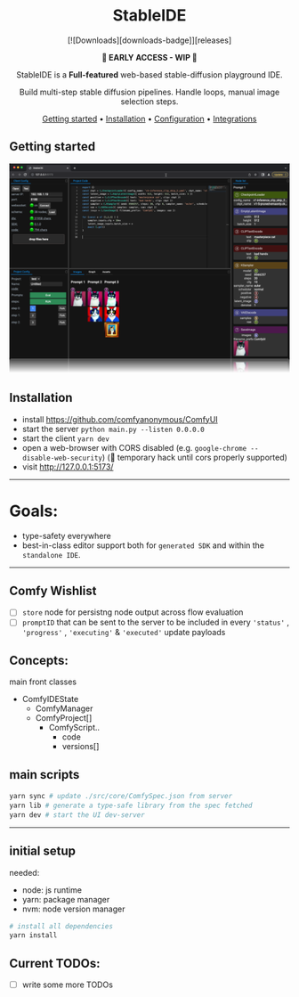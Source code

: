 <div align="center">

# StableIDE

[![Downloads][downloads-badge]][releases]

**🔴 EARLY ACCESS - WIP 🔴**

StableIDE is a **Full-featured** web-based stable-diffusion playground IDE.

Build multi-step stable diffusion pipelines.
Handle loops, manual image selection steps.

[Getting started](#getting-started) •
[Installation](#installation) •
[Configuration](#configuration) •
[Integrations](#third-party-integrations)

</div>

## Getting started

![](docs/images/2023-03-14_06-47-30.png)

## Installation

-   install https://github.com/comfyanonymous/ComfyUI
-   start the server `python main.py --listen 0.0.0.0`
-   start the client `yarn dev`
-   open a web-browser with CORS disabled (e.g. `google-chrome --disable-web-security`) (🔴 temporary hack until cors properly supported)
-   visit http://127.0.0.1:5173/

---

# Goals:

-   type-safety everywhere
-   best-in-class editor support both for `generated SDK` and within the `standalone IDE`.

---

## Comfy Wishlist

-   [ ] `store` node for persistng node output across flow evaluation
-   [ ] `promptID` that can be sent to the server to be included in every `'status'` , `'progress'` , `'executing'` & `'executed'` update payloads

## Concepts:

main front classes

-   ComfyIDEState
    -   ComfyManager
    -   ComfyProject[]
        -   ComfyScript..
            -   code
            -   versions[]

## main scripts

```sh
yarn sync # update ./src/core/ComfySpec.json from server
yarn lib # generate a type-safe library from the spec fetched
yarn dev # start the UI dev-server
```

---

## initial setup

needed:

-   node: js runtime
-   yarn: package manager
-   nvm: node version manager

```sh
# install all dependencies
yarn install
```

## Current TODOs:

-   [ ] write some more TODOs
